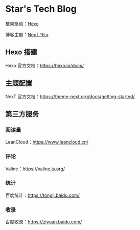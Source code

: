# Star's Tech Blog

框架驱动：[Hexo](https://hexo.io/zh-cn/)  

博客主题：[NexT ^6.x](https://github.com/theme-next/hexo-theme-next)

## Hexo 搭建

Hexo 官方文档：https://hexo.io/docs/


## 主题配置

NexT 官方文档：https://theme-next.org/docs/getting-started/


## 第三方服务

### 阅读量

LeanCloud：https://www.leancloud.cn/

### 评论

Valine：https://valine.js.org/


### 统计

百度统计：https://tongji.baidu.com/

### 收录

百度收录：https://ziyuan.baidu.com/





